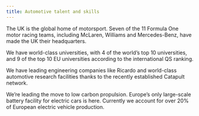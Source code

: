 ```yaml
---
title: Automotive talent and skills
---
```

The UK is the global home of motorsport. Seven of the 11 Formula One motor racing teams, including McLaren, Williams and Mercedes-Benz, have made the UK their headquarters. 


We have world-class universities, with 4 of the world’s top 10 universities, and 9 of the top 10 EU universities according to the international QS ranking.


We have leading engineering companies like Ricardo and world-class automotive research facilities thanks to the recently established Catapult network.


We’re leading the move to low carbon propulsion. Europe’s only large-scale battery facility for electric cars is here. Currently we account for over 20% of European electric vehicle production.


